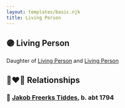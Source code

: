 ```yaml
---
layout: templates/basic.njk
title: Living Person
---
```

## 🟣 Living Person

Daughter of [Living Person](/people/1/16536344) and [Living Person](/people/4/4262960)

## 👩‍❤️‍👨 Relationships

### 🔵 [Jakob Freerks Tiddes](/people/1/17712576), b. abt 1794
